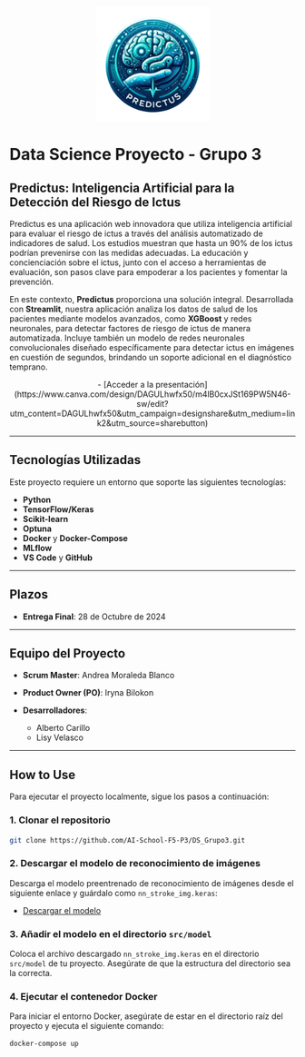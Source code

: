 <p align="center">
  <img src="src/images/predictus.png" alt="Proyecto Logo" width="200"/>
</p>

# Data Science Proyecto - Grupo 3
## Predictus: Inteligencia Artificial para la Detección del Riesgo de Ictus

Predictus es una aplicación web innovadora que utiliza inteligencia artificial para evaluar el riesgo de ictus a través del análisis automatizado de indicadores de salud. Los estudios muestran que hasta un 90% de los ictus podrían prevenirse con las medidas adecuadas. La educación y concienciación sobre el ictus, junto con el acceso a herramientas de evaluación, son pasos clave para empoderar a los pacientes y fomentar la prevención.

En este contexto, **Predictus** proporciona una solución integral. Desarrollada con **Streamlit**, nuestra aplicación analiza los datos de salud de los pacientes mediante modelos avanzados, como **XGBoost** y redes neuronales, para detectar factores de riesgo de ictus de manera automatizada. Incluye también un modelo de redes neuronales convolucionales diseñado específicamente para detectar ictus en imágenes en cuestión de segundos, brindando un soporte adicional en el diagnóstico temprano.

<div style="text-align: center;">
- [Acceder a la presentación](https://www.canva.com/design/DAGULhwfx50/m4lB0cxJSt169PW5N46-sw/edit?utm_content=DAGULhwfx50&utm_campaign=designshare&utm_medium=link2&utm_source=sharebutton)
</div>

---

## Tecnologías Utilizadas

Este proyecto requiere un entorno que soporte las siguientes tecnologías:

- **Python** 
- **TensorFlow/Keras** 
- **Scikit-learn**
- **Optuna** 
- **Docker** y **Docker-Compose** 
- **MLflow** 
- **VS Code** y **GitHub** 
  
---
## Plazos

- **Entrega Final**: 28 de Octubre de 2024

---

## Equipo del Proyecto

- **Scrum Master**: Andrea Moraleda Blanco

- **Product Owner (PO)**: Iryna Bilokon

- **Desarrolladores**:
  - Alberto Carillo 
  - Lisy Velasco

---

## How to Use

Para ejecutar el proyecto localmente, sigue los pasos a continuación:

### 1. Clonar el repositorio

```bash
git clone https://github.com/AI-School-F5-P3/DS_Grupo3.git
```

### 2. Descargar el modelo de reconocimiento de imágenes
Descarga el modelo preentrenado de reconocimiento de imágenes desde el siguiente enlace y guárdalo como `nn_stroke_img.keras`:

- [Descargar el modelo](https://drive.google.com/file/d/1-1kK4Q7YAHsJlnbLlEQXfqYnO1A7Qcxl/view?usp=drive_link)

### 3. Añadir el modelo en el directorio `src/model`
Coloca el archivo descargado `nn_stroke_img.keras` en el directorio `src/model` de tu proyecto. Asegúrate de que la estructura del directorio sea la correcta.

### 4. Ejecutar el contenedor Docker
Para iniciar el entorno Docker, asegúrate de estar en el directorio raíz del proyecto y ejecuta el siguiente comando:

```bash
docker-compose up
```
